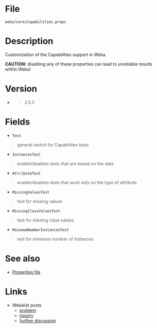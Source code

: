 

# File
`weka/core/Capabilities.props`

# Description
Customization of the Capabilities support in Weka.

**CAUTION:** disabling any of these properties can lead to unreliable results within Weka!

# Version
* > 3.5.3

# Fields
* `Test`
> general *switch* for Capabilities tests
* `InstancesTest`
> enable/disables tests that are based on the data
* `AttributeTest`
> enable/disables tests that work only on the type of attribute
* `MissingValuesTest`
> test for missing values
* `MissingClassValuesTest`
> test for missing class values
* `MinimumNumberInstancesTest`
> test for minimum number of instances

# See also
* [Properties file](properties_file.md)

# Links
* Wekalist posts
	* [problem](https://list.waikato.ac.nz/pipermail/wekalist/2006-July/007637.html)
	* [inquiry](https://list.waikato.ac.nz/pipermail/wekalist/2006-July/007706.html)
	* [further discussion](https://list.waikato.ac.nz/pipermail/wekalist/2006-July/007707.html)
